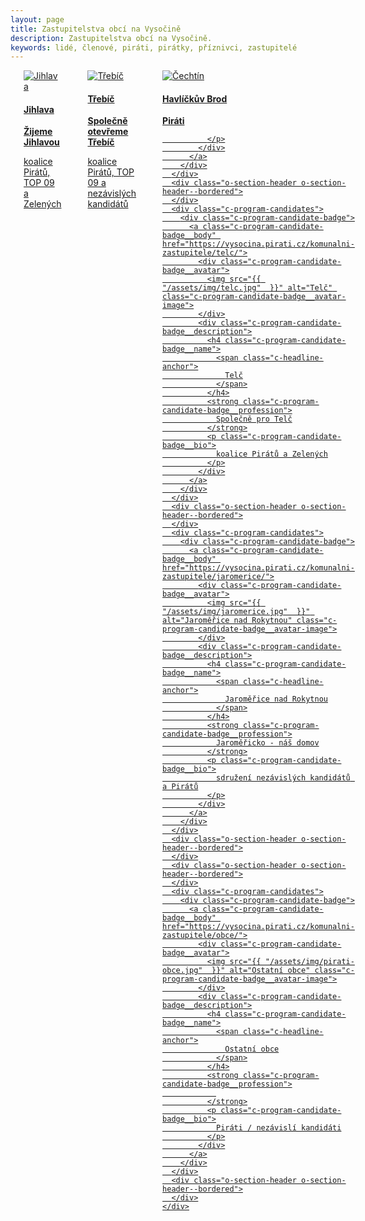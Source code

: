 ```yaml
---
layout: page
title: Zastupitelstva obcí na Vysočině
description: Zastupitelstva obcí na Vysočině.
keywords: lidé, členové, piráti, pirátky, příznivci, zastupitelé
---
```


<div class="o-section">
  <div class="row"> 
    <div class="columns medium-12">                  
      <div class="o-section-header o-section-header--bordered">
      </div>
      <div class="c-program-candidates">
        <div class="c-program-candidate-badge">
          <a class="c-program-candidate-badge__body" href="https://vysocina.pirati.cz/komunalni-zastupitele/jihlava/">
            <div class="c-program-candidate-badge__avatar">
              <img src="{{ "/assets/img/jihlava.jpg"  }}" alt="Jihlava" class="c-program-candidate-badge__avatar-image">
            </div>
            <div class="c-program-candidate-badge__description">
              <h4 class="c-program-candidate-badge__name">
                <span class="c-headline-anchor">
                  Jihlava
                </span>
              </h4>
              <strong class="c-program-candidate-badge__profession">
                Žijeme Jihlavou
              </strong>
              <p class="c-program-candidate-badge__bio">
                koalice Pirátů, TOP 09 a Zelených
              </p>
            </div>
          </a>
        </div>
      </div>
      <div class="o-section-header o-section-header--bordered">
      </div>
      <div class="c-program-candidates">
        <div class="c-program-candidate-badge">
          <a class="c-program-candidate-badge__body" href="https://vysocina.pirati.cz/komunalni-zastupitele/trebic/">
            <div class="c-program-candidate-badge__avatar">
              <img src="{{ "/assets/img/trebic.jpg"  }}" alt="Třebíč" class="c-program-candidate-badge__avatar-image">
            </div>
            <div class="c-program-candidate-badge__description">
              <h4 class="c-program-candidate-badge__name">
                <span class="c-headline-anchor">
                  Třebíč
                </span>
              </h4>
              <strong class="c-program-candidate-badge__profession">
                Společně otevřeme Třebíč
              </strong>
              <p class="c-program-candidate-badge__bio">
                koalice Pirátů, TOP 09 a nezávislých kandidátů
              </p>
            </div>
          </a>
        </div>
      </div>
      <div class="o-section-header o-section-header--bordered">
      </div>
      <div class="c-program-candidates">
        <div class="c-program-candidate-badge">
          <a class="c-program-candidate-badge__body" href="https://vysocina.pirati.cz/komunalni-zastupitele/havlbrod/">
            <div class="c-program-candidate-badge__avatar">
              <img src="{{ "/assets/img/havlbrod.jpg"  }}" alt="Čechtín" class="c-program-candidate-badge__avatar-image">
            </div>
            <div class="c-program-candidate-badge__description">
              <h4 class="c-program-candidate-badge__name">
                <span class="c-headline-anchor">
                  Havlíčkův Brod
                </span>
              </h4>
              <strong class="c-program-candidate-badge__profession">
                Piráti
              </strong>
              <p class="c-program-candidate-badge__bio">
                
              </p>
            </div>
          </a>
        </div>
      </div>
      <div class="o-section-header o-section-header--bordered">
      </div>
      <div class="c-program-candidates">
        <div class="c-program-candidate-badge">
          <a class="c-program-candidate-badge__body" href="https://vysocina.pirati.cz/komunalni-zastupitele/telc/">
            <div class="c-program-candidate-badge__avatar">
              <img src="{{ "/assets/img/telc.jpg"  }}" alt="Telč" class="c-program-candidate-badge__avatar-image">
            </div>
            <div class="c-program-candidate-badge__description">
              <h4 class="c-program-candidate-badge__name">
                <span class="c-headline-anchor">
                  Telč
                </span>
              </h4>
              <strong class="c-program-candidate-badge__profession">
                Společně pro Telč
              </strong>
              <p class="c-program-candidate-badge__bio">
                koalice Pirátů a Zelených
              </p>
            </div>
          </a>
        </div>
      </div>
      <div class="o-section-header o-section-header--bordered">
      </div>
      <div class="c-program-candidates">
        <div class="c-program-candidate-badge">
          <a class="c-program-candidate-badge__body" href="https://vysocina.pirati.cz/komunalni-zastupitele/jaromerice/">
            <div class="c-program-candidate-badge__avatar">
              <img src="{{ "/assets/img/jaromerice.jpg"  }}" alt="Jaroměřice nad Rokytnou" class="c-program-candidate-badge__avatar-image">
            </div>
            <div class="c-program-candidate-badge__description">
              <h4 class="c-program-candidate-badge__name">
                <span class="c-headline-anchor">
                  Jaroměřice nad Rokytnou
                </span>
              </h4>
              <strong class="c-program-candidate-badge__profession">
                Jaroměřicko - náš domov
              </strong>
              <p class="c-program-candidate-badge__bio">
                sdružení nezávislých kandidátů a Pirátů
              </p>
            </div>
          </a>
        </div>
      </div>
      <div class="o-section-header o-section-header--bordered">
      </div>
      <div class="o-section-header o-section-header--bordered">
      </div>
      <div class="c-program-candidates">
        <div class="c-program-candidate-badge">
          <a class="c-program-candidate-badge__body" href="https://vysocina.pirati.cz/komunalni-zastupitele/obce/">
            <div class="c-program-candidate-badge__avatar">
              <img src="{{ "/assets/img/pirati-obce.jpg"  }}" alt="Ostatní obce" class="c-program-candidate-badge__avatar-image">
            </div>
            <div class="c-program-candidate-badge__description">
              <h4 class="c-program-candidate-badge__name">
                <span class="c-headline-anchor">
                  Ostatní obce
                </span>
              </h4>
              <strong class="c-program-candidate-badge__profession">
                
              </strong>
              <p class="c-program-candidate-badge__bio">
                Piráti / nezávislí kandidáti
              </p>
            </div>
          </a>
        </div>
      </div>
      <div class="o-section-header o-section-header--bordered">
      </div>
    </div>
  </div>      
</div>      
